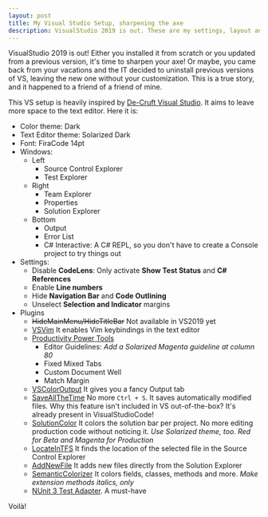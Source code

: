 ```yaml
---
layout: post
title: My Visual Studio Setup, sharpening the axe
description: VisualStudio 2019 is out. These are my settings, layout and extensions
---
```


VisualStudio 2019 is out! Either you installed it from scratch or you updated from a previous version, it's time to sharpen your axe! Or maybe, you came back from your vacations and the IT decided to uninstall previous versions of VS, leaving the new one without your customization. This is a true story, and it happened to a friend of a friend of mine.

This VS setup is heavily inspired by [De-Cruft Visual Studio](	https://jackmott.github.io/programming/tools/editor/ide/visual/studio/2016/07/11/decruft-visual-studio.html). It aims to leave more space to the text editor. Here it is:

* Color theme: Dark
* Text Editor theme: Solarized Dark
* Font: FiraCode 14pt
* Windows:
	* Left
		* Source Control Explorer
		* Test Explorer
	* Right
		* Team Explorer
		* Properties
		* Solution Explorer
	* Bottom
		* Output
		* Error List
		* C# Interactive: A C# REPL, so you don't have to create a Console project to try things out
* Settings:
	* Disable **CodeLens**: Only activate **Show Test Status** and **C# References**
	* Enable **Line numbers**
	* Hide **Navigation Bar** and **Code Outlining**
	* Unselect **Selection and Indicator** margins
* Plugins
	* ~~HideMainMenu/HideTitleBar~~ Not available in VS2019 yet
	* [VSVim](https://github.com/jaredpar/VsVim) It enables Vim keybindings in the text editor
	* [Productivity Power Tools](https://marketplace.visualstudio.com/items?itemName=VisualStudioProductTeam.ProductivityPowerTools)
		* Editor Guidelines: _Add a Solarized Magenta guideline at column 80_
		* Fixed Mixed Tabs
		* Custom Document Well
		* Match Margin
	* [VSColorOutput](https://github.com/mike-ward/VSColorOutput) It gives you a fancy Output tab
	* [SaveAllTheTime](https://github.com/pragmatrix/SaveAllTheTime) No more `Ctrl + S`. It saves automatically modified files. Why this feature isn't included in VS out-of-the-box? It's already present in VisualStudioCode!
	* [SolutionColor](https://marketplace.visualstudio.com/items?itemName=Wumpf.SolutionColor) It colors the solution bar per project. No more editing production code without noticing it. _Use Solarized theme, too. Red for Beta and Magenta for Production_
	* [LocateInTFS](https://marketplace.visualstudio.com/items?itemName=AlexPendleton.LocateinTFS2017) It finds the location of the selected file in the Source Control Explorer
	* [AddNewFile](https://marketplace.visualstudio.com/items?itemName=MadsKristensen.AddNewFile) It adds  new files directly from the Solution Explorer 
	* [SemanticColorizer](https://github.com/hicknhack-software/semantic-colorizer) It colors fields, classes, methods and more. _Make extension methods italics, only_
 	* [NUnit 3 Test Adapter](https://marketplace.visualstudio.com/items?itemName=NUnitDevelopers.NUnit3TestAdapter). A must-have

 Voilà!
